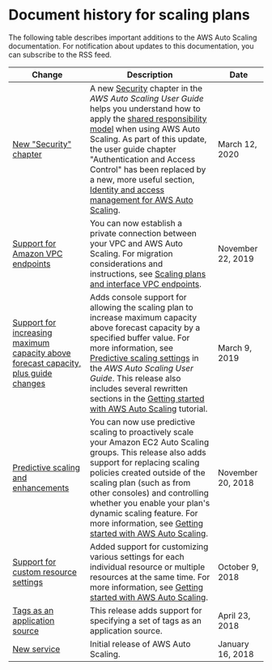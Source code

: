 # Document history for scaling plans<a name="scaling-plan-doc-history"></a>

The following table describes important additions to the AWS Auto Scaling documentation\. For notification about updates to this documentation, you can subscribe to the RSS feed\.

| Change | Description | Date | 
| --- |--- |--- |
| [New "Security" chapter](#scaling-plan-doc-history) | A new [Security](https://docs.aws.amazon.com/autoscaling/plans/userguide/security.html) chapter in the *AWS Auto Scaling User Guide* helps you understand how to apply the [shared responsibility model](http://aws.amazon.com/compliance/shared-responsibility-model/) when using AWS Auto Scaling\. As part of this update, the user guide chapter "Authentication and Access Control" has been replaced by a new, more useful section, [Identity and access management for AWS Auto Scaling](https://docs.aws.amazon.com/autoscaling/plans/userguide/security-iam.html)\. | March 12, 2020 | 
| [Support for Amazon VPC endpoints](#scaling-plan-doc-history) | You can now establish a private connection between your VPC and AWS Auto Scaling\. For migration considerations and instructions, see [Scaling plans and interface VPC endpoints](https://docs.aws.amazon.com/autoscaling/plans/userguide/scaling-plan-vpc-endpoints.html)\. | November 22, 2019 | 
| [Support for increasing maximum capacity above forecast capacity, plus guide changes](#scaling-plan-doc-history) | Adds console support for allowing the scaling plan to increase maximum capacity above forecast capacity by a specified buffer value\. For more information, see [Predictive scaling settings](https://docs.aws.amazon.com/autoscaling/plans/userguide/gs-specify-custom-settings.html#gs-customize-predictive-scaling) in the *AWS Auto Scaling User Guide*\. This release also includes several rewritten sections in the [Getting started with AWS Auto Scaling](https://docs.aws.amazon.com/autoscaling/plans/userguide/auto-scaling-getting-started.html) tutorial\. | March 9, 2019 | 
| [Predictive scaling and enhancements ](#scaling-plan-doc-history) | You can now use predictive scaling to proactively scale your Amazon EC2 Auto Scaling groups\. This release also adds support for replacing scaling policies created outside of the scaling plan \(such as from other consoles\) and controlling whether you enable your plan's dynamic scaling feature\. For more information, see [Getting started with AWS Auto Scaling](https://docs.aws.amazon.com/autoscaling/plans/userguide/auto-scaling-getting-started.html)\. | November 20, 2018 | 
| [Support for custom resource settings](#scaling-plan-doc-history) | Added support for customizing various settings for each individual resource or multiple resources at the same time\. For more information, see [Getting started with AWS Auto Scaling](https://docs.aws.amazon.com/autoscaling/plans/userguide/auto-scaling-getting-started.html)\. | October 9, 2018 | 
| [Tags as an application source](#scaling-plan-doc-history) | This release adds support for specifying a set of tags as an application source\. | April 23, 2018 | 
| [New service](#scaling-plan-doc-history) | Initial release of AWS Auto Scaling\. | January 16, 2018 | 